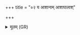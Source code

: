 +++
title = "०२ य आशानाम् आशापालाश्"

+++
<details><summary>मूलम् (GR)</summary>

य आशानाम् आशापालाश्  
चत्वार स्थन देवाः ।  
ते नो निरृत्याः पाशेभ्यो  
मुञ्चतांहसोअंहसः ॥
</details>